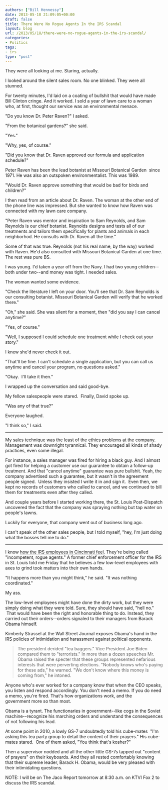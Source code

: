 ```yaml
---
authors: ["Bill Hennessy"]
date: 2013-05-18 21:09:05+00:00
draft: false
title: There Were No Rogue Agents In the IRS Scandal
layout: blog
url: /2013/05/18/there-were-no-rogue-agents-in-the-irs-scandal/
categories:
- Politics
tags:
- irs
type: "post"
---
```


They were all looking at me. Staring, actually.

I looked around the silent sales room. No one blinked. They were all stunned.

For twenty minutes, I'd laid on a coating of bullshit that would have made Bill Clinton cringe. And it worked. I sold a year of lawn care to a woman who, at first, thought our service was an environmental menace.

"Do you know Dr. Peter Raven?" I asked.

"From the botanical gardens?" she said.

"Yes."

"Why, yes, of course."

"Did you know that Dr. Raven approved our formula and application schedule?"

Peter Raven has been the lead botanist at Missouri Botanical Garden  since 1971. He was also an outspoken environmentalist. This was 1989.

"Would Dr. Raven approve something that would be bad for birds and children?"

I then read from an article about Dr. Raven. The woman at the other end of the phone line was impressed. But she wanted to know how Raven was connected with my lawn care company.

"Peter Raven was mentor and inspiration to Sam Reynolds, and Sam Reynolds is our chief botanist. Reynolds designs and tests all of our treatments and tailors them specifically for plants and animals in each neighborhod. He consults with Dr. Raven all the time."

Some of that was true. Reynolds (not his real name, by the way) worked with Raven. He'd also consulted with Missouri Botanical Garden at one time. The rest was pure BS.

I was young. I'd taken a year off from the Navy. I had two young children--both under two--and money was tight. I needed sales.

The woman wanted some evidence.

"Check the literature I left on your door. You'll see that Dr. Sam Reynolds is our consulting botanist. Missouri Botanical Garden will verify that he worked there."

"Oh," she said. She was silent for a moment, then "did you say I can cancel anytime?"

"Yes, of course."

"Well, I supposed I could schedule one treatment while I check out your story."

I knew she'd never check it out.

"That'll be fine. I can't schedule a single application, but you can call us anytime and cancel your program, no questions asked."

"Okay.  I'll take it then."

I wrapped up the conversation and said good-bye.

My fellow salespeople were stared.  Finally, David spoke up.

"Was any of that true?"

Everyone laughed.

"I think so," I said.



* * *



My sales technique was the least of the ethics problems at the company. Management was downright tyrannical. They encouraged all kinds of shady practices, even some illegal.

For instance, a sales manager was fired for hiring a black guy. And I almost got fired for helping a customer use our guarantee to obtain a follow-up treatment. And that "cancel anytime" guarantee was pure bullshit. Yeah, the company advertised such a guarantee, but it wasn't in the agreement people signed.  Unless they insisted I write it in and sign it.  Even then, we kept no records of customers who called to cancel, and we continued to bill them for treatments even after they called.

And couple years before I started working there, the St. Louis Post-Dispatch uncovered the fact that the company was spraying nothing but tap water on people's lawns.

Luckily for everyone, that company went out of business long ago.

I can't speak of the other sales people, but I told myself, "hey, I'm just doing what the bosses tell me to do."



* * *



I know [how the IRS employees in Cincinnati feel](https://www.nytimes.com/2013/05/19/us/politics/at-irs-unprepared-office-seemed-unclear-about-the-rules.html?hp&_r=0). They're being called "incompetent, rogue agents." A former chief enforcement officer for the IRS in St. Louis told me Friday that he believes a few low-level employees with axes to grind took matters into their own hands.

"It happens more than you might think," he said. "It was nothing coordinated."

My ass.

The low-level employees might have done the dirty work, but they were simply doing what they were told. Sure, they should have said, "hell no."  That would have been the right and honorable thing to do. Instead, they carried out their orders--orders signaled to their managers from Barack Obama himself.

Kimberly Strassel at the Wall Street Journal exposes Obama's hand in the IRS policies of intimidation and harassment against political opponents.


> The president derided "tea baggers." Vice President Joe Biden compared them to "terrorists." In more than a dozen speeches Mr. Obama raised the specter that these groups represented nefarious interests that were perverting elections. "Nobody knows who's paying for these ads," he warned. "We don't know where this money is coming from," he intoned.


Anyone who's ever worked for a company know that when the CEO speaks, you listen and respond accordingly. You don't need a memo. If you do need a memo, you're fired. That's how organizations work, and the government more so than most.

Obama is a tyrant. The functionaries in government--like cogs in the Soviet machine--recognize his marching orders and understand the consequences of not following his lead.

At some point in 2010, a lowly GS-7 undoubtedly told his cube-mates  "I'm asking this tea party group to detail the content of their prayers." His cube-mates stared.  One of them asked, "You think that's kosher?"

Then a supervisor nodded and all the other little GS-7s tapped out "content of prayers" on their keyboards. And they all rested comfortably knowing that their supreme leader, Barack H. Obama, would be very pleased with their intimidating questions.

NOTE: I will be on The Jaco Report tomorrow at 8:30 a.m. on KTVI Fox 2 to discuss the IRS scandal.
